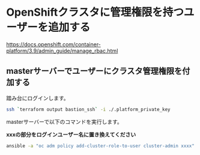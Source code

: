 # OpenShiftクラスタに管理権限を持つユーザーを追加する

https://docs.openshift.com/container-platform/3.9/admin_guide/manage_rbac.html

## masterサーバーでユーザーにクラスタ管理権限を付加する

踏み台にログインします。

```bash
ssh `terraform output bastion_ssh` -i ./.platform_private_key
```

masterサーバーで以下のコマンドを実行します。

**xxxの部分をログインユーザー名に置き換えてください**

```bash
ansible -a "oc adm policy add-cluster-role-to-user cluster-admin xxxx" -i inventory.yml --become-user cloud-user master.ocp.internal
```